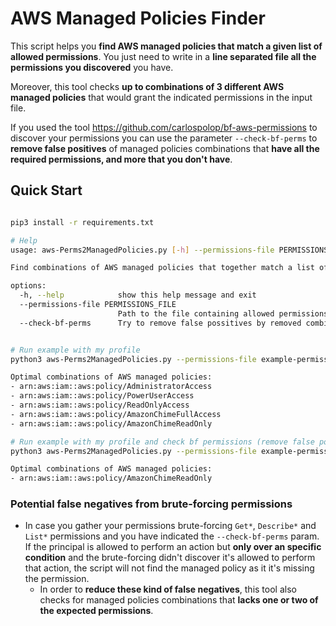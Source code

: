 # AWS Managed Policies Finder

This script helps you **find AWS managed policies that match a given list of allowed permissions**. You just need to write in a **line separated file all the permissions you discovered** you have.

Moreover, this tool checks **up to combinations of 3 different AWS managed policies** that would grant the indicated permissions in the input file.

If you used the tool https://github.com/carlospolop/bf-aws-permissions to discover your permissions you can use the parameter `--check-bf-perms` to **remove false positives** of managed policies combinations that **have all the required permissions, and more that you don't have**.


## Quick Start

```bash

pip3 install -r requirements.txt

# Help
usage: aws-Perms2ManagedPolicies.py [-h] --permissions-file PERMISSIONS_FILE [--check-bf-perms]

Find combinations of AWS managed policies that together match a list of allowed permissions.

options:
  -h, --help            show this help message and exit
  --permissions-file PERMISSIONS_FILE
                        Path to the file containing allowed permissions, one per line
  --check-bf-perms      Try to remove false possitives by removed combinations that require you to have other permissions if you have used the tool https://github.com/carlospolop/bf-aws-permissions


# Run example with my profile
python3 aws-Perms2ManagedPolicies.py --permissions-file example-permissions.txt

Optimal combinations of AWS managed policies:
- arn:aws:iam::aws:policy/AdministratorAccess
- arn:aws:iam::aws:policy/PowerUserAccess
- arn:aws:iam::aws:policy/ReadOnlyAccess
- arn:aws:iam::aws:policy/AmazonChimeFullAccess
- arn:aws:iam::aws:policy/AmazonChimeReadOnly

# Run example with my profile and check bf permissions (remove false positives)
python3 aws-Perms2ManagedPolicies.py --permissions-file example-permissions.txt --check-bf-perms

Optimal combinations of AWS managed policies:
- arn:aws:iam::aws:policy/AmazonChimeReadOnly
```

### Potential false negatives from brute-forcing permissions

- In case you gather your permissions brute-forcing `Get*`, `Describe*` and `List*` permissions and you have indicated the `--check-bf-perms` param. If the principal is allowed to perform an action but **only over an specific condition** and the brute-forcing didn't discover it's allowed to perform that action, the script will not find the managed policy as it it's missing the permission.
  - In order to **reduce these kind of false negatives**, this tool also checks for managed policies combinations that **lacks one or two of the expected permissions**.
